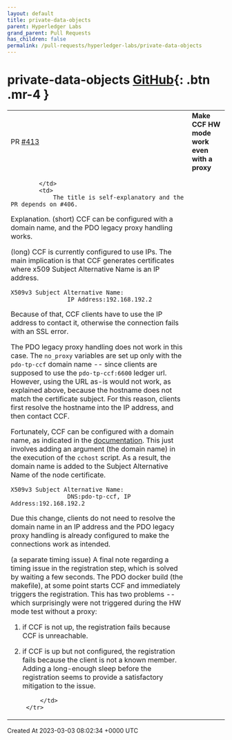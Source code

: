 ```yaml
---
layout: default
title: private-data-objects
parent: Hyperledger Labs
grand_parent: Pull Requests
has_children: false
permalink: /pull-requests/hyperledger-labs/private-data-objects
---
```


# private-data-objects <span class="fs-3 right-align">[GitHub](https://github.com/hyperledger-labs/private-data-objects){: .btn .mr-4 }</span>


<div>
    <table>
        <tr>
            <td>
                PR <a href="https://github.com/hyperledger-labs/private-data-objects/pull/413" class=".btn">#413</a>
            </td>
            <td>
                <b>
                    Make CCF HW mode work even with a proxy
                </b>
            </td>
        </tr>
        <tr>
            <td>
                
            </td>
            <td>
                The title is self-explanatory and the PR depends on #406.

Explanation.
(short)
CCF can be configured with a domain name, and the PDO legacy proxy handling works.

(long)
CCF is currently configured to use IPs. The main implication is that CCF generates certificates where x509 Subject Alternative Name is an IP address.
```
X509v3 Subject Alternative Name:
                IP Address:192.168.192.2
```
Because of that, CCF clients have to use the IP address to contact it, otherwise the connection fails with an SSL error.

The PDO legacy proxy handling does not work in this case. The `no_proxy` variables are set up only with the `pdo-tp-ccf` domain name -- since clients are supposed to use the `pdo-tp-ccf:6600` ledger url. However, using the URL as-is would not work, as explained above, because the hostname does not match the certificate subject. For this reason, clients first resolve the hostname into the IP address, and then contact CCF.

Fortunately, CCF can be configured with a domain name, as indicated in the [documentation](https://github.com/microsoft/CCF/blob/ccf-1.0.19/doc/operations/start_network.rst).
This just involves adding an argument (the domain name) in the execution of the `cchost` script.
As a result, the domain name is added to the Subject Alternative Name of the node certificate.
```
X509v3 Subject Alternative Name:
                DNS:pdo-tp-ccf, IP Address:192.168.192.2
```
Due this change, clients do not need to resolve the domain name in an IP address and the PDO legacy proxy handling is already configured to make the connections work as intended.

(a separate timing issue)
A final note regarding a timing issue in the registration step, which is solved by waiting a few seconds.
The PDO docker build (the makefile), at some point starts CCF and immediately triggers the registration.
This has two problems -- which surprisingly were not triggered during the HW mode test without a proxy:
1) if CCF is not up, the registration fails because CCF is unreachable.
2) if CCF is up but not configured, the registration fails because the client is not a known member.
Adding a long-enough sleep before the registration seems to provide a satisfactory mitigation to the issue.

            </td>
        </tr>
    </table>
    <div class="right-align">
        Created At 2023-03-03 08:02:34 +0000 UTC
    </div>
</div>

